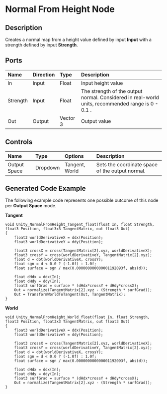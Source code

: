 # Normal From Height Node

## Description

Creates a normal map from a height value defined by input **Input** with a strength defined by input **Strength**.

## Ports

| Name        | Direction           | Type  | Description |
|:------------ |:-------------|:-----|:---|
| In      | Input | Float    | Input height value |
| Strength | Input | Float    | The strength of the output normal. Considered in real-world units, recommended range is 0 - 0.1 . |
| Out | Output      |    Vector 3 | Output value |

## Controls

| Name        | Type           | Options  | Description |
|:------------ |:-------------|:-----|:---|
| Output Space      | Dropdown | Tangent, World | Sets the coordinate space of the output normal. |

## Generated Code Example

The following example code represents one possible outcome of this node per **Output Space** mode.

**Tangent**

```
void Unity_NormalFromHeight_Tangent_float(float In, float Strength, float3 Position, float3x3 TangentMatrix, out float3 Out)
{
    float3 worldDerivativeX = ddx(Position);
    float3 worldDerivativeY = ddy(Position);

    float3 crossX = cross(TangentMatrix[2].xyz, worldDerivativeX);
    float3 crossY = cross(worldDerivativeY, TangentMatrix[2].xyz);
    float d = dot(worldDerivativeX, crossY);
    float sgn = d < 0.0 ? (-1.0f) : 1.0f;
    float surface = sgn / max(0.000000000000001192093f, abs(d));

    float dHdx = ddx(In);
    float dHdy = ddy(In);
    float3 surfGrad = surface * (dHdx*crossY + dHdy*crossX);
    Out = normalize(TangentMatrix[2].xyz - (Strength * surfGrad));
    Out = TransformWorldToTangent(Out, TangentMatrix);
}
```

**World**

```
void Unity_NormalFromHeight_World_float(float In, float Strength, float3 Position, float3x3 TangentMatrix, out float3 Out)
{
    float3 worldDerivativeX = ddx(Position);
    float3 worldDerivativeY = ddy(Position);

    float3 crossX = cross(TangentMatrix[2].xyz, worldDerivativeX);
    float3 crossY = cross(worldDerivativeY, TangentMatrix[2].xyz);
    float d = dot(worldDerivativeX, crossY);
    float sgn = d < 0.0 ? (-1.0f) : 1.0f;
    float surface = sgn / max(0.000000000000001192093f, abs(d));

    float dHdx = ddx(In);
    float dHdy = ddy(In);
    float3 surfGrad = surface * (dHdx*crossY + dHdy*crossX);
    Out = normalize(TangentMatrix[2].xyz - (Strength * surfGrad));
}
```
